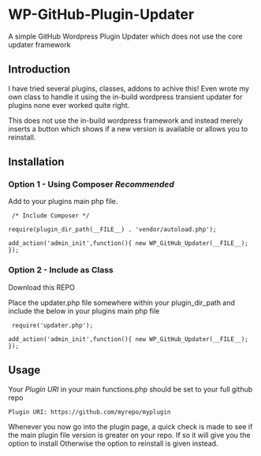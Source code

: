 # WP-GitHub-Plugin-Updater
A simple GitHub Wordpress Plugin Updater which does not use the core updater framework

## Introduction

I have tried several plugins, classes, addons to achive this! Even wrote my own class to handle it using the in-build wordpress transient updater for plugins
none ever worked quite right. 

This does not use the in-build wordpress framework and instead merely inserts a button which shows if a new version is available or allows you to reinstall. 

## Installation

### Option 1 - Using Composer *Recommended*

Add to your plugins main php file.


` /* Include Composer */`

`require(plugin_dir_path(__FILE__) . 'vendor/autoload.php');`

`add_action('admin_init',function(){ new WP_GitHub_Updater(__FILE__); }); `

### Option 2 - Include as Class

Download this REPO

Place the updater.php file somewhere within your plugin_dir_path and include the below in your plugins main php file

` require('updater.php');`

`add_action('admin_init',function(){ new WP_GitHub_Updater(__FILE__); });`


## Usage

Your *Plugin URI* in your main functions.php should be set to your full github repo

`
Plugin URI: https://github.com/myrepo/myplugin
`

Whenever you now go into the plugin page, a quick check is made to see if the main plugin file version is greater on your repo. If so it will give you the option to install
Otherwise the option to reinstall is given instead. 






